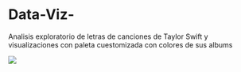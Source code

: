 # Data-Viz-

Analisis exploratorio de letras de canciones de Taylor Swift y visualizaciones con paleta cuestomizada con colores de sus albums  

![](https://media.giphy.com/media/3o7aCSsc6sx9s92wbm/giphy.gif)
